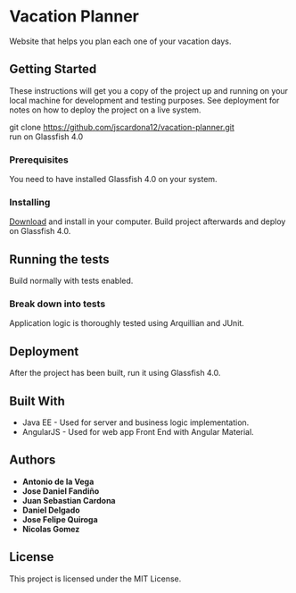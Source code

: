 # Vacation Planner

Website that helps you plan each one of your vacation days.

## Getting Started

These instructions will get you a copy of the project up and running on your local machine for development and testing purposes. See deployment for notes on how to deploy the project on a live system.  

git clone https://github.com/jscardona12/vacation-planner.git  
run on Glassfish 4.0 

### Prerequisites

You need to have installed Glassfish 4.0 on your system.

### Installing

[Download](https://glassfish.java.net/download-archive.html) and install in your computer.
Build project afterwards and deploy on Glassfish 4.0.

## Running the tests

Build normally with tests enabled.

### Break down into tests

Application logic is thoroughly tested using Arquillian and JUnit.

## Deployment

After the project has been built, run it using Glassfish 4.0.

## Built With

* Java EE - Used for server and business logic implementation.
* AngularJS - Used for web app Front End with Angular Material.

## Authors

* **Antonio de la Vega**
* **Jose Daniel Fandiño**
* **Juan Sebastian Cardona**
* **Daniel Delgado**
* **Jose Felipe Quiroga**
* **Nicolas Gomez**

## License

This project is licensed under the MIT License.
